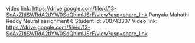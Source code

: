 video link: https://drive.google.com/file/d/13-SoAxZItlSWRdA2tlYW0SdQhimlJSrF/view?usp=share_link
Panyala Mahathi Reddy
Neural assignment 6
Student id: 700743307
Video link: https://drive.google.com/file/d/13-SoAxZItlSWRdA2tlYW0SdQhimlJSrF/view?usp=share_link
